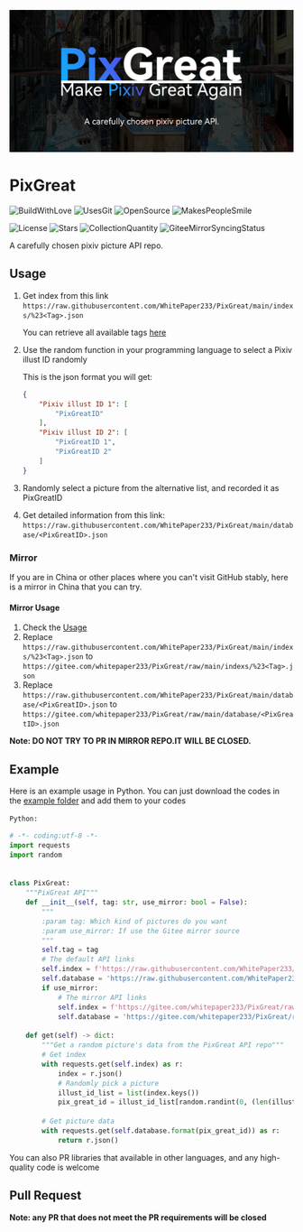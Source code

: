 ![Banner](https://raw.githubusercontent.com/WhitePaper233/PixGreat/main/Banner.png)

# PixGreat

![BuildWithLove](https://forthebadge.com/images/badges/built-with-love.svg)
![UsesGit](https://forthebadge.com/images/badges/uses-git.svg)
![OpenSource](https://forthebadge.com/images/badges/open-source.svg)
![MakesPeopleSmile](https://forthebadge.com/images/badges/makes-people-smile.svg)

![License](https://img.shields.io/github/license/WhitePaper233/PixGreat?style=for-the-badge)
![Stars](https://img.shields.io/github/stars/WhitePaper233/PixGreat?style=for-the-badge)
![CollectionQuantity](https://img.shields.io/badge/Collection%20Quantity-159-66ccff?style=for-the-badge)
![GiteeMirrorSyncingStatus](https://img.shields.io/github/workflow/status/WhitePaper233/PixGreat/GitHub%20Actions%20Mirror?label=Gitee%20Mirror%20Sync&style=for-the-badge)

A carefully chosen pixiv picture API repo.



## Usage

1. Get index from this link `https://raw.githubusercontent.com/WhitePaper233/PixGreat/main/indexs/%23<Tag>.json`

   You can retrieve all available tags [here](https://github.com/WhitePaper233/PixGreat/tree/main/indexs)

2. Use the random function in your programming language to select a Pixiv illust ID randomly

   This is the json format you will get:

   ```json
   {
       "Pixiv illust ID 1": [
           "PixGreatID"
       ],
       "Pixiv illust ID 2": [
           "PixGreatID 1",
           "PixGreatID 2"
       ]
   }
   ```

   

3. Randomly select a picture from the alternative list, and recorded it as PixGreatID

4. Get detailed information from this link: `https://raw.githubusercontent.com/WhitePaper233/PixGreat/main/database/<PixGreatID>.json`

### Mirror

If you are in China or other places where you can't visit GitHub stably, here is a mirror in China  that you can try.

#### Mirror Usage

1. Check the [Usage](#Usage)
2. Replace  `https://raw.githubusercontent.com/WhitePaper233/PixGreat/main/indexs/%23<Tag>.json`  to `https://gitee.com/whitepaper233/PixGreat/raw/main/indexs/%23<Tag>.json`
3. Replace `https://raw.githubusercontent.com/WhitePaper233/PixGreat/main/database/<PixGreatID>.json` to `https://gitee.com/whitepaper233/PixGreat/raw/main/database/<PixGreatID>.json`

**Note: DO NOT TRY TO PR IN MIRROR REPO.IT WILL BE CLOSED.**



## Example

Here is an example usage in Python. You can just download the codes in the [example folder](https://github.com/WhitePaper233/PixGreat/tree/main/example) and add them to your codes

`Python:`

```python
# -*- coding:utf-8 -*-
import requests
import random


class PixGreat:
    """PixGreat API"""
    def __init__(self, tag: str, use_mirror: bool = False):
        """
        :param tag: Which kind of pictures do you want
        :param use_mirror: If use the Gitee mirror source
        """
        self.tag = tag
        # The default API links
        self.index = f'https://raw.githubusercontent.com/WhitePaper233/PixGreat/main/indexs/%23{self.tag}.json'
        self.database = 'https://raw.githubusercontent.com/WhitePaper233/PixGreat/main/database/{}.json'
        if use_mirror:
            # The mirror API links
            self.index = f'https://gitee.com/whitepaper233/PixGreat/raw/main/indexs/%23{self.tag}.json'
            self.database = 'https://gitee.com/whitepaper233/PixGreat/raw/main/database/{}.json'

    def get(self) -> dict:
        """Get a random picture's data from the PixGreat API repo"""
        # Get index
        with requests.get(self.index) as r:
            index = r.json()
            # Randomly pick a picture
            illust_id_list = list(index.keys())
            pix_great_id = illust_id_list[random.randint(0, (len(illust_id_list) - 1))]

        # Get picture data
        with requests.get(self.database.format(pix_great_id)) as r:
            return r.json()

```

You can also PR libraries that available in other languages, and any high-quality code is welcome



## Pull Request

**Note: any PR that does not meet the PR requirements will be closed**

